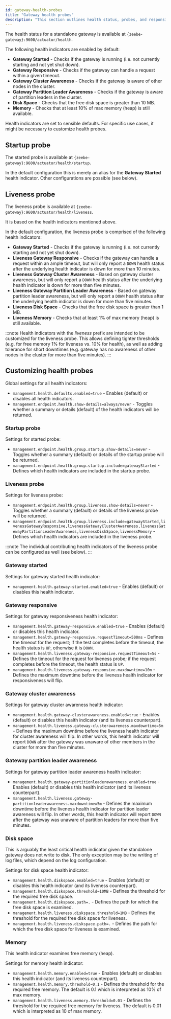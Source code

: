 ```yaml
---
id: gateway-health-probes
title: "Gateway health probes"
description: "This section outlines health status, probes, and responsiveness."
---
```


The health status for a standalone gateway is available at `{zeebe-gateway}:9600/actuator/health`.

The following health indicators are enabled by default:

- **Gateway Started** - Checks if the gateway is running (i.e. not currently starting and not yet shut down).
- **Gateway Responsive** - Checks if the gateway can handle a request within a given timeout.
- **Gateway Cluster Awareness** - Checks if the gateway is aware of other nodes in the cluster.
- **Gateway Partition Leader Awareness** - Checks if the gateway is aware of partition leaders in the cluster.
- **Disk Space** - Checks that the free disk space is greater than 10 MB.
- **Memory** - Checks that at least 10% of max memory (heap) is still available.

Health indicators are set to sensible defaults. For specific use cases, it might be necessary to customize health probes.

## Startup probe

The started probe is available at `{zeebe-gateway}:9600/actuator/health/startup`.

In the default configuration this is merely an alias for the **Gateway Started** health indicator. Other configurations are possible (see below).

## Liveness probe

The liveness probe is available at `{zeebe-gateway}:9600/actuator/health/liveness`.

It is based on the health indicators mentioned above.

In the default configuration, the liveness probe is comprised of the following health indicators:

- **Gateway Started** - Checks if the gateway is running (i.e. not currently starting and not yet shut down).
- **Liveness Gateway Responsive** - Checks if the gateway can handle a request within an ample timeout, but will only report a `DOWN` health status after the underlying health indicator is down for more than 10 minutes.
- **Liveness Gateway Cluster Awareness** - Based on gateway cluster awareness, but will only report a `DOWN` health status after the underlying health indicator is down for more than five minutes.
- **Liveness Gateway Partition Leader Awareness** - Based on gateway partition leader awareness, but will only report a `DOWN` health status after the underlying health indicator is down for more than five minutes.
- **Liveness Disk Space** - Checks that the free disk space is greater than 1 MB.
- **Liveness Memory** - Checks that at least 1% of max memory (heap) is still available.

:::note
Health indicators with the _liveness_ prefix are intended to be customized for the liveness probe. This allows defining tighter thresholds (e.g. for free memory 1% for liveness vs. 10% for health), as well as adding tolerance for short downtimes (e.g. gateway has no awareness of other nodes in the cluster for more than five minutes).
:::

## Customizing health probes

Global settings for all health indicators:

- `management.health.defaults.enabled=true` - Enables (default) or disables all health indicators.
- `management.endpoint.health.show-details=always/never` - Toggles whether a summary or details (default) of the health indicators will be returned.

### Startup probe

Settings for started probe:

- `management.endpoint.health.group.startup.show-details=never` - Toggles whether a summary (default) or details of the startup probe will be returned.
- `management.endpoint.health.group.startup.include=gatewayStarted` - Defines which health indicators are included in the startup probe.

### Liveness probe

Settings for liveness probe:

- `management.endpoint.health.group.liveness.show-details=never` - Toggles whether a summary (default) or details of the liveness probe will be returned.
- `management.endpoint.health.group.liveness.include=gatewayStarted,livenessGatewayResponsive,livenessGatewayClusterAwareness,livenessGatewayPartitionLeaderAwareness,livenessDiskSpace,livenessMemory` - Defines which health indicators are included in the liveness probe.

:::note
The individual contributing health indicators of the liveness probe can be configured as well (see below).
:::

### Gateway started

Settings for gateway started health indicator:

- `management.health.gateway-started.enabled=true` - Enables (default) or disables this health indicator.

### Gateway responsive

Settings for gateway responsiveness health indicator:

- `management.health.gateway-responsive.enabled=true` - Enables (default) or disables this health indicator.
- `management.health.gateway-responsive.requestTimeout=500ms` - Defines the timeout for the request; if the test completes before the timeout, the health status is `UP`, otherwise it is `DOWN`.
- `management.health.liveness.gateway-responsive.requestTimeout=5s` - Defines the timeout for the request for liveness probe; if the request completes before the timeout, the health status is `UP`.
- `management.health.liveness.gateway-responsive.maxdowntime=10m` - Defines the maximum downtime before the liveness health indicator for responsiveness will flip.

### Gateway cluster awareness

Settings for gateway cluster awareness health indicator:

- `management.health.gateway-clusterawareness.enabled=true` - Enables (default) or disables this health indicator (and its liveness counterpart).
- `management.health.liveness.gateway-clusterawareness.maxdowntime=5m` - Defines the maximum downtime before the liveness health indicator for cluster awareness will flip. In other words, this health indicator will report `DOWN` after the gateway was unaware of other members in the cluster for more than five minutes.

### Gateway partition leader awareness

Settings for gateway partition leader awareness health indicator:

- `management.health.gateway-partitionleaderawareness.enabled=true` - Enables (default) or disables this health indicator (and its liveness counterpart).
- `management.health.liveness.gateway-partitionleaderawareness.maxdowntime=5m` - Defines the maximum downtime before the liveness health indicator for partition leader awareness will flip. In other words, this health indicator will report `DOWN` after the gateway was unaware of partition leaders for more than five minutes.

### Disk space

This is arguably the least critical health indicator given the standalone gateway does not write to disk. The only exception may be the writing of log files, which depend on the log configuration.

Settings for disk space health indicator:

- `management.health.diskspace.enabled=true` - Enables (default) or disables this health indicator (and its liveness counterpart).
- `management.health.diskspace.threshold=10MB` - Defines the threshold for the required free disk space.
- `management.health.diskspace.path=.` - Defines the path for which the free disk space is examined.
- `management.health.liveness.diskspace.threshold=1MB` - Defines the threshold for the required free disk space for liveness.
- `management.health.liveness.diskspace.path=.` - Defines the path for which the free disk space for liveness is examined.

### Memory

This health indicator examines free memory (heap).

Settings for memory health indicator:

- `management.health.memory.enabled=true` - Enables (default) or disables this health indicator (and its liveness counterpart).
- `management.health.memory.threshold=0.1` - Defines the threshold for the required free memory. The default is 0.1 which is interpreted as 10% of max memory.
- `management.health.liveness.memory.threshold=0.01` - Defines the threshold for the required free memory for liveness. The default is 0.01 which is interpreted as 10 of max memory.
